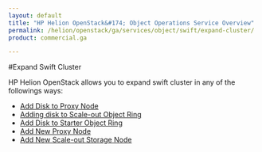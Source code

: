 ```yaml
---
layout: default
title: "HP Helion OpenStack&#174; Object Operations Service Overview"
permalink: /helion/openstack/ga/services/object/swift/expand-cluster/
product: commercial.ga

---
```

<!--UNDER REVISION-->

<script>

function PageRefresh {
onLoad="window.refresh"
}

PageRefresh();

</script>

<!--
<p style="font-size: small;"> <a href="/helion/openstack/ga/services/object/overview/">&#9664; PREV</a> | <a href="/helion/openstack/services/overview/">&#9650; UP</a> | <a href=" /helion/openstack/ga/services/swift/deployment/"> NEXT &#9654</a> </p>-->


#Expand Swift Cluster

HP Helion OpenStack allows you to expand swift cluster in any of the followings ways:


* [Add Disk to Proxy Node](/helion/openstack/ga/services/swift/deployment/add-disk/)
* [Adding disk to Scale-out Object Ring]( /helion/openstack/ga/services/swift/deployment/add-disk-scale-out/)
* [Add Disk to Starter Object Ring]( /helion/openstack/ga/services/swift/deployment/add-disk-starter/)
* [Add New Proxy Node](/helion/openstack/ga/services/swift/deployment/add-proxy-node/) 
* [Add New Scale-out Storage Node](/helion/openstack/ga/services/swift/deployment/add-disk-storage-node/) 

